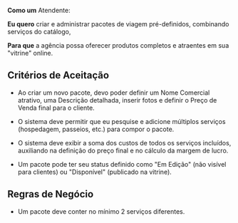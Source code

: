 

**Como um** Atendente:

**Eu quero** criar e administrar pacotes de viagem pré-definidos, combinando serviços do catálogo,  

**Para que** a agência possa oferecer produtos completos e atraentes em sua "vitrine" online.  

## Critérios de Aceitação

- Ao criar um novo pacote, devo poder definir um Nome Comercial atrativo, uma Descrição detalhada, inserir fotos e definir o Preço de Venda final para o cliente.  

- O sistema deve permitir que eu pesquise e adicione múltiplos serviços (hospedagem, passeios, etc.) para compor o pacote.  

- O sistema deve exibir a soma dos custos de todos os serviços incluídos, auxiliando na definição do preço final e no cálculo da margem de lucro.  

- Um pacote pode ter seu status definido como "Em Edição" (não visível para clientes) ou "Disponível" (publicado na vitrine).  

## Regras de Negócio

- Um pacote deve conter no mínimo 2 serviços diferentes. 